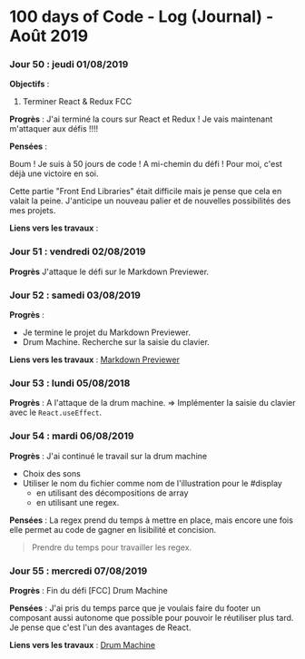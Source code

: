 # 100 days of Code - Log (Journal) - Août 2019

### Jour 50 : jeudi 01/08/2019

**Objectifs** :
1. Terminer React & Redux FCC

**Progrès** : J'ai terminé la cours sur React et Redux ! Je vais maintenant m'attaquer aux défis !!!!

**Pensées** :

Boum ! Je suis à 50 jours de code ! A mi-chemin du défi ! Pour moi, c'est déjà une victoire en soi.

Cette partie "Front End Libraries" était difficile mais je pense que cela en valait la peine. J'anticipe un nouveau palier et de nouvelles possibilités des mes projets.

**Liens vers les travaux** :

### Jour 51 : vendredi 02/08/2019

**Progrès** J'attaque le défi sur le Markdown Previewer.

### Jour 52 : samedi 03/08/2019

**Progrès** :
- Je termine le projet du Markdown Previewer.
- Drum Machine. Recherche sur la saisie du clavier.

**Liens vers les travaux** : [Markdown Previewer](https://codepen.io/jmarcm/full/pMWwBO)

### Jour 53 : lundi 05/08/2018

**Progrès** : A l'attaque de la drum machine. => Implémenter la saisie du clavier avec le `React.useEffect`.

### Jour 54 : mardi 06/08/2019

**Progrès** :
J'ai continué le travail sur la drum machine
- Choix des sons
- Utiliser le nom du fichier comme nom de l'illustration pour le #display
  - en utilisant des décompositions de array 
  - en utilisant une regex.
  
**Pensées** : La regex prend du temps à mettre en place, mais encore une fois elle permet au code de gagner en lisibilité et concision.
> Prendre du temps pour travailler les regex.

### Jour 55 : mercredi 07/08/2019

**Progrès** : Fin du défi [FCC] Drum Machine

**Pensées** : J'ai pris du temps parce que je voulais faire du footer un composant aussi autonome que possible pour pouvoir le réutiliser plus tard. Je pense que c'est l'un des avantages de React.

**Liens vers les travaux** : [Drum Machine](https://codepen.io/jmarcm/full/KOQBEa)
